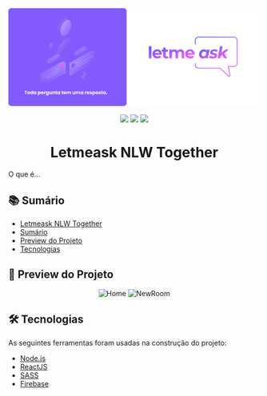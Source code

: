 <div align="center">
  <img border="0" src="./github/banner.png" alt="icon"/>
  <p></p>
  <img src="https://img.shields.io/badge/license-MIT-blue" />
  <img src="https://img.shields.io/github/watchers/erikpervious/Letmeask-NLW-Together?style=social" />
  <img src="https://img.shields.io/twitter/url?label=ErikPervious&url=https%3A%2F%2Ftwitter.com%2Ferikpervious" />
</div>

<h1 id="title" align="center"> Letmeask NLW Together</h1>

<p>O que é...</p>

<h2 id="summary">📚 Sumário</h2>

* [Letmeask NLW Together](#title)
* [Sumário](#summary)
* [Preview do Projeto](#preview)
* [Tecnologias](#technologies)

<h2 id="preview">🔎 Preview do Projeto</h2>

<div align="center">
  <img alt="Home" title="#Home" src="#" width="250" />
  <img alt="NewRoom" title="#NewRoom" src="#" width="250" />
</div>

<h2 id="technologies">🛠 Tecnologias</h2>

As seguintes ferramentas foram usadas na construção do projeto:

- [Node.js](https://nodejs.org/en/)
- [ReactJS](#)
- [SASS](#)
- [Firebase](#)
